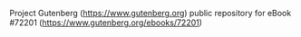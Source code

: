 Project Gutenberg (https://www.gutenberg.org) public repository
for eBook #72201 (https://www.gutenberg.org/ebooks/72201)
